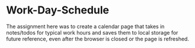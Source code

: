 # Work-Day-Schedule

The assignment here was to create a calendar page that takes in notes/todos for typical work hours and saves them to local storage for future reference, even after the browser is closed or the page is refreshed. 